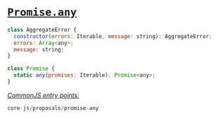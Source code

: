 # [`Promise.any`](https://github.com/tc39/proposal-promise-any)
```js
class AggregateError {
  constructor(errors: Iterable, message: string): AggregateError;
  errors: Array<any>;
  message: string;
}

class Promise {
  static any(promises: Iterable): Promise<any>;
}
```
[*CommonJS entry points:*](/docs/Usage.md#commonjs-api)
```js
core-js/proposals/promise-any
```
